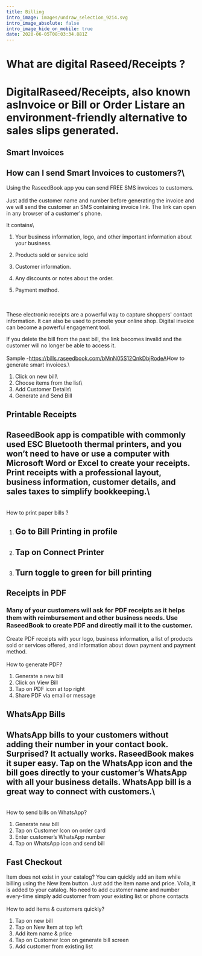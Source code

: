 ```yaml
---
title: Billing
intro_image: images/undraw_selection_92i4.svg
intro_image_absolute: false
intro_image_hide_on_mobile: true
date: 2020-06-05T08:03:34.881Z
---
```

# What are digital Raseed/Receipts ?

# DigitalRaseed/Receipts, also known asInvoice or Bill or Order Listare an environment-friendly alternative to sales slips generated.

## Smart Invoices

## How can I send Smart Invoices to customers?\
Using the RaseedBook app you can send FREE SMS invoices to customers.\
\
Just add the customer name and number before generating the invoice and we will send the customer an SMS containing invoice link. The link can open in any browser of a customer's phone.

It contains\
1. Your business information, logo, and other important information about your business.

2. Products sold or service sold

3. Customer information.

4. Any discounts or notes about the order.

5. Payment method.

\
\
These electronic receipts are a powerful way to capture shoppers' contact information. It can also be used to promote your online shop. Digital invoice can become a powerful engagement tool.

If you delete the bill from the past bill, the link becomes invalid and the customer will no longer be able to access it.\
\
Sample -<https://bills.raseedbook.com/bMnN05S12QnkDbjRodeA>How to generate smart invoices.\
1. Click on new bill\
2. Choose items from the list\
3. Add Customer Details\
4. Generate and Send Bill

## Printable Receipts

## RaseedBook app is compatible with commonly used ESC Bluetooth thermal printers, and you won’t need to have or use a computer with Microsoft Word or Excel to create your receipts. Print receipts with a professional layout, business information, customer details, and sales taxes to simplify bookkeeping.\
\
How to print paper bills ?

1. ## Go to Bill Printing in profile
2. ## Tap on Connect Printer
3. ## Turn toggle to green for bill printing



## Receipts in PDF

### Many of your customers will ask for PDF receipts as it helps them with reimbursement and other business needs. Use RaseedBook to create PDF and directly mail it to the customer.

Create PDF receipts with your logo, business information, a list of products sold or services offered, and information about down payment and payment method.\
\
How to generate PDF?

1. Generate a new bill
2. Click on View Bill
3. Tap on PDF icon at top right
4. Share PDF via email or message

## WhatsApp Bills

## WhatsApp bills to your customers without adding their number in your contact book. Surprised? It actually works. RaseedBook makes it super easy. Tap on the WhatsApp icon and the bill goes directly to your customer’s WhatsApp with all your business details. WhatsApp bill is a great way to connect with customers.\
\
How to send bills on WhatsApp?

1. Generate new bill
2. Tap on Customer Icon on order card
3. Enter customer’s WhatsApp number
4. Tap on WhatsApp icon and send bill

## Fast Checkout

Item does not exist in your catalog? You can quickly add an item while billing using the New Item button. Just add the item name and price. Voila, it is added to your catalog. No need to add customer name and number every-time simply add customer from your existing list or phone contacts\
\
How to add items & customers quickly?

1. Tap on new bill
2. Tap on New Item at top left
3. Add item name & price
4. Tap on Customer Icon on generate bill screen
5. Add customer from existing list